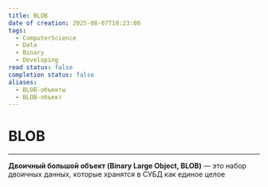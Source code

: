 ```yaml
---
title: BLOB
date of creation: 2025-08-07T10:23:00
tags:
  - ComputerScience
  - Data
  - Binary
  - Developing
read status: false
completion status: false
aliases:
  - BLOB-объекты
  - BLOB-объект
---
```

# BLOB
---

**Двоичный большой объект (Binary Large Object, BLOB)** — это набор двоичных данных, которые хранятся в СУБД как единое целое
